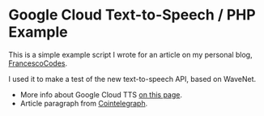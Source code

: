 # Google Cloud Text-to-Speech / PHP Example

This is a simple example script I wrote for an article on my personal blog, [FrancescoCodes](http://francesco.codes).

I used it to make a test of the new text-to-speech API, based on WaveNet.

* More info about Google Cloud TTS [on this page](https://cloud.google.com/text-to-speech/).
* Article paragraph from [Cointelegraph](https://cointelegraph.com/news/cisco-developing-confidential-communications-via-blockchain-in-patent-filing).
